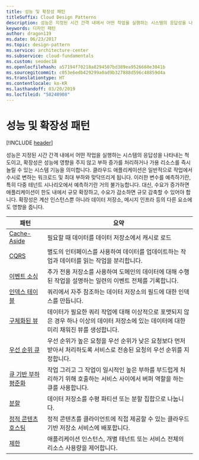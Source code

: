 ```yaml
---
title: 성능 및 확장성 패턴
titleSuffix: Cloud Design Patterns
description: 성능은 지정된 시간 간격 내에서 어떤 작업을 실행하는 시스템의 응답성을 나타내는 척도이고, 확장성은 성능에 영향을 주지 않고 부하 증가를 처리하거나 가용 리소스를 즉시 늘릴 수 있는 시스템 기능을 의미합니다. 클라우드 애플리케이션은 일반적으로 작업에서 수시로 변하는 워크로드 및 최대 부하와 맞닥뜨리게 됩니다. 이러한 변수를 예측하기란, 특히 다중 테넌트 시나리오에서 예측하기란 거의 불가능합니다. 대신, 수요가 증가하면 애플리케이션이 한도 내에서 규모 확장하고, 수요가 감소하면 규모 감축할 수 있어야 합니다. 확장성은 계산 인스턴스뿐 아니라 데이터 저장소, 메시지 인프라 등의 다른 요소에도 영향을 줍니다.
keywords: 디자인 패턴
author: dragon119
ms.date: 06/23/2017
ms.topic: design-pattern
ms.service: architecture-center
ms.subservice: cloud-fundamentals
ms.custom: seodec18
ms.openlocfilehash: a57194f70218a8294507bd389ea9526660e3041b
ms.sourcegitcommit: c053e6edb429299a0ad9b327888d596c48859d4a
ms.translationtype: HT
ms.contentlocale: ko-KR
ms.lasthandoff: 03/20/2019
ms.locfileid: "58248908"
---
```

# <a name="performance-and-scalability-patterns"></a>성능 및 확장성 패턴

[!INCLUDE [header](../../_includes/header.md)]

성능은 지정된 시간 간격 내에서 어떤 작업을 실행하는 시스템의 응답성을 나타내는 척도이고, 확장성은 성능에 영향을 주지 않고 부하 증가를 처리하거나 가용 리소스를 즉시 늘릴 수 있는 시스템 기능을 의미합니다. 클라우드 애플리케이션은 일반적으로 작업에서 수시로 변하는 워크로드 및 최대 부하와 맞닥뜨리게 됩니다. 이러한 변수를 예측하기란, 특히 다중 테넌트 시나리오에서 예측하기란 거의 불가능합니다. 대신, 수요가 증가하면 애플리케이션이 한도 내에서 규모 확장하고, 수요가 감소하면 규모 감축할 수 있어야 합니다. 확장성은 계산 인스턴스뿐 아니라 데이터 저장소, 메시지 인프라 등의 다른 요소에도 영향을 줍니다.

|                           패턴                            |                                                                        요약                                                                         |
|--------------------------------------------------------------|--------------------------------------------------------------------------------------------------------------------------------------------------------|
|               [Cache-Aside](../cache-aside.md)               |                                                   필요할 때 데이터를 데이터 저장소에서 캐시로 로드                                                   |
|                      [CQRS](../cqrs.md)                      |                           별도의 인터페이스를 사용하여 데이터를 업데이트하는 작업과 데이터를 읽는 작업을 분리합니다.                           |
|            [이벤트 소싱](../event-sourcing.md)            |                     추가 전용 저장소를 사용하여 도메인의 데이터에 대해 수행된 작업을 설명하는 일련의 이벤트 전체를 기록합니다.                      |
|               [인덱스 테이블](../index-table.md)               |                                쿼리에서 자주 참조하는 데이터 저장소의 필드에 대한 인덱스를 만듭니다.                                |
|         [구체화된 뷰](../materialized-view.md)         |       데이터가 필요한 쿼리 작업에 대해 이상적으로 포맷되지 않은 경우 하나 이상의 데이터 저장소에 있는 데이터에 대한 미리 채워진 뷰를 생성합니다.        |
|            [우선 순위 큐](../priority-queue.md)            | 우선 순위가 높은 요청을 우선 순위가 낮은 요청보다 먼저 받아서 처리하도록 서비스로 전송된 요청의 우선 순위를 지정합니다. |
| [큐 기반 부하 평준화](../queue-based-load-leveling.md) |              작업 그리고 그 작업이 일시적인 높은 부하를 부드럽게 처리하기 위해 호출하는 서비스 사이에서 버퍼 역할을 하는 큐를 사용합니다.               |
|                  [분할](../sharding.md)                  |                                           데이터 저장소를 수평 파티션 또는 분할 집합으로 나눕니다.                                           |
|    [정적 콘텐츠 호스팅](../static-content-hosting.md)    |                          정적 콘텐츠를 클라이언트에 직접 제공할 수 있는 클라우드 기반 저장소 서비스에 배포합니다.                          |
|                [제한](../throttling.md)                |                애플리케이션 인스턴스, 개별 테넌트 또는 서비스 전체의 리소스 사용량을 제어합니다.                 |
